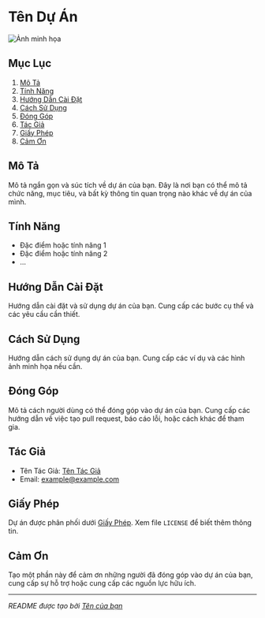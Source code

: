 # Tên Dự Án

![Ảnh minh họa](link_ảnh_minh_họa)

## Mục Lục

1. [Mô Tả](#mô-tả)
2. [Tính Năng](#tính-năng)
3. [Hướng Dẫn Cài Đặt](#hướng-dẫn-cài-đặt)
4. [Cách Sử Dụng](#cách-sử-dụng)
5. [Đóng Góp](#đóng-góp)
6. [Tác Giả](#tác-giả)
7. [Giấy Phép](#giấy-phép)
8. [Cảm Ơn](#cảm-ơn)

## Mô Tả <a name="mô-tả"></a>

Mô tả ngắn gọn và súc tích về dự án của bạn. Đây là nơi bạn có thể mô tả chức năng, mục tiêu, và bất kỳ thông tin quan trọng nào khác về dự án của mình.

## Tính Năng <a name="tính-năng"></a>

- Đặc điểm hoặc tính năng 1
- Đặc điểm hoặc tính năng 2
- ...

## Hướng Dẫn Cài Đặt <a name="hướng-dẫn-cài-đặt"></a>

Hướng dẫn cài đặt và sử dụng dự án của bạn. Cung cấp các bước cụ thể và các yêu cầu cần thiết.

## Cách Sử Dụng <a name="cách-sử-dụng"></a>

Hướng dẫn cách sử dụng dự án của bạn. Cung cấp các ví dụ và các hình ảnh minh họa nếu cần.

## Đóng Góp <a name="đóng-góp"></a>

Mô tả cách người dùng có thể đóng góp vào dự án của bạn. Cung cấp các hướng dẫn về việc tạo pull request, báo cáo lỗi, hoặc cách khác để tham gia.

## Tác Giả <a name="tác-giả"></a>

- Tên Tác Giả: [Tên Tác Giả](link_profil_github)
- Email: example@example.com

## Giấy Phép <a name="giấy-phép"></a>

Dự án được phân phối dưới [Giấy Phép](link_giấy_phép). Xem file `LICENSE` để biết thêm thông tin.

## Cảm Ơn <a name="cảm-ơn"></a>

Tạo một phần này để cảm ơn những người đã đóng góp vào dự án của bạn, cung cấp sự hỗ trợ hoặc cung cấp các nguồn lực hữu ích.

---
*README được tạo bởi [Tên của bạn](link_profil_github)*
